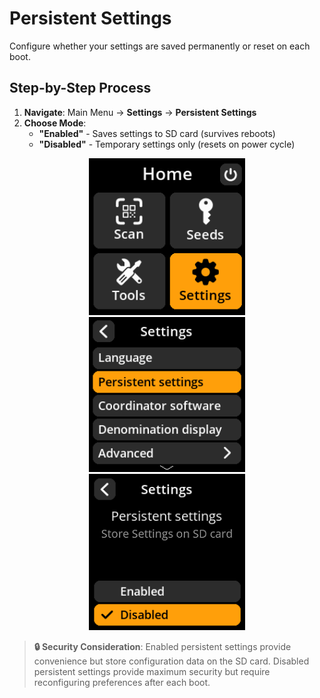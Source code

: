 # Persistent Settings

Configure whether your settings are saved permanently or reset on each boot.

## Step-by-Step Process

1. **Navigate**: Main Menu → **Settings** → **Persistent Settings**  
2. **Choose Mode**:
   - **"Enabled"** - Saves settings to SD card (survives reboots)
   - **"Disabled"** - Temporary settings only (resets on power cycle)

<div align="center">
     <img src="images/HomeScreenSettingsSelectView.png" alt="Settings selection menu" width="250"/>
</div>

<div align="center">
     <img src="images/SettingsMainMenuPersistentSelectView.png" alt="Persistent selection menu" width="250"/>
</div>

<div align="center">
     <img src="images/SettingsEntryUpdateSelectionView_persistent_settings.png" alt="Persistent settings toggle" width="250"/>
</div>

> **🔒 Security Consideration**: Enabled persistent settings provide convenience but store configuration data on the SD card. Disabled persistent settings provide maximum security but require reconfiguring preferences after each boot.